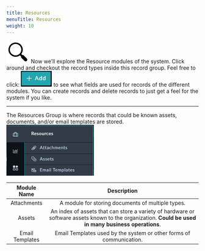 ```yaml
---
title: Resources
menuTitle: Resources
weight: 10
---
```


![search_icon](mag_glass.svg)
Now we’ll explore the Resource modules of the system. Click around and checkout the record types inside this record group. Feel free to click: ![Add button](add.png?classes=inline) to see what fields are used for records of the different modules. You can create records and delete records to just get a feel for the system if you like.

---
The Resources Group is where records that could be known assets, documents, and/or email templates are stored.
![Resources Dropdown](resources.png)

|Module Name|Description|
|:-----:|:-----:|
|Attachments| A module for storing documents of multiple types.|
|Assets| An index of assets that can store a variety of hardware or software assets known to the organization. **Could be used in many business operations**.|
|Email Templates|Email Templates used by the system or other forms of communication.|
